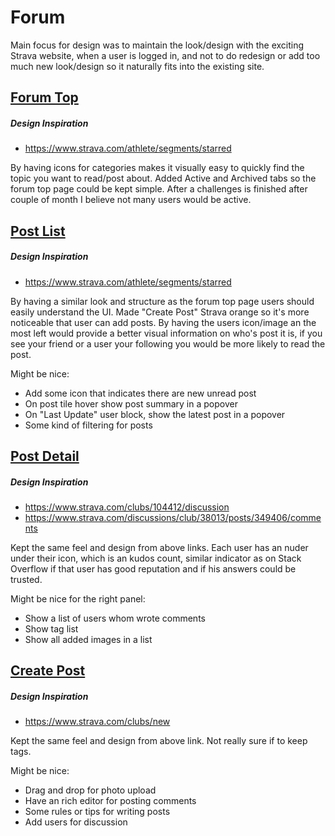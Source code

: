 # Forum
Main focus for design was to maintain the look/design with the exciting Strava website, when a user is logged in, and not to do redesign or add too much new look/design so it naturally fits into the existing site.


## [Forum Top](001_Forum_Top.png)
##### Design Inspiration
- https://www.strava.com/athlete/segments/starred

By having icons for categories makes it visually easy to quickly find the topic you want to read/post about.
Added Active and Archived tabs so the forum top page could be kept simple. After a challenges is finished after couple of month I believe not many users would be active.

## [Post List](002_Post_List.png)
##### Design Inspiration
- https://www.strava.com/athlete/segments/starred

By having a similar look and structure as the forum top page users should easily understand the UI. Made "Create Post" Strava orange so it's more noticeable that user can add posts.
By having the users icon/image an the most left would provide a better visual information on who's post it is, if you see your friend or a user your following you would be more likely to read the post.

Might be nice:
- Add some icon that indicates there are new unread post
- On post tile hover show post summary in a popover
- On "Last Update" user block, show the latest post in a popover
- Some kind of filtering for posts

## [Post Detail](003_Post_Detail.png)
##### Design Inspiration
- https://www.strava.com/clubs/104412/discussion
- https://www.strava.com/discussions/club/38013/posts/349406/comments

Kept the same feel and design from above links. Each user has an nuder under their icon, which is an kudos count, similar indicator as on Stack Overflow if that user has good reputation and if his answers could be trusted.

Might be nice for the right panel:
- Show a list of users whom wrote comments
- Show tag list
- Show all added images in a list

## [Create Post](004_Create_Post.png)
##### Design Inspiration
- https://www.strava.com/clubs/new

Kept the same feel and design from above link. Not really sure if to keep tags.

Might be nice:
- Drag and drop for photo upload
- Have an rich editor for posting comments
- Some rules or tips for writing posts
- Add users for discussion
